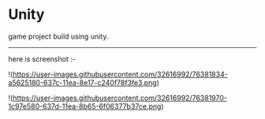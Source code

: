 # Unity

game project build using unity.

----------------------------------------
here is screenshot :-


!(https://user-images.githubusercontent.com/32616992/76381834-a5625180-637c-11ea-8e17-c240f78f3fe3.png)


!(https://user-images.githubusercontent.com/32616992/76381970-1c97e580-637d-11ea-8b65-6f06377b37ce.png)



